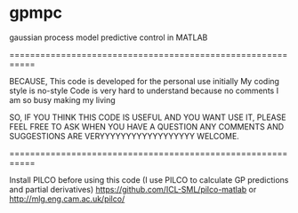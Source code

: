# gpmpc
gaussian process model predictive control in MATLAB

===========================================================

BECAUSE,
This code is developed for the personal use initially
My coding style is no-style
Code is very hard to understand because no comments
I am so busy making my living

SO,
IF YOU THINK THIS CODE IS USEFUL AND YOU WANT USE IT, PLEASE FEEL FREE TO ASK WHEN YOU HAVE A QUESTION
ANY COMMENTS AND SUGGESTIONS ARE VERYYYYYYYYYYYYYYYYYY WELCOME.

===========================================================

Install PILCO before using this code (I use PILCO to calculate GP predictions and partial derivatives)
https://github.com/ICL-SML/pilco-matlab or http://mlg.eng.cam.ac.uk/pilco/
